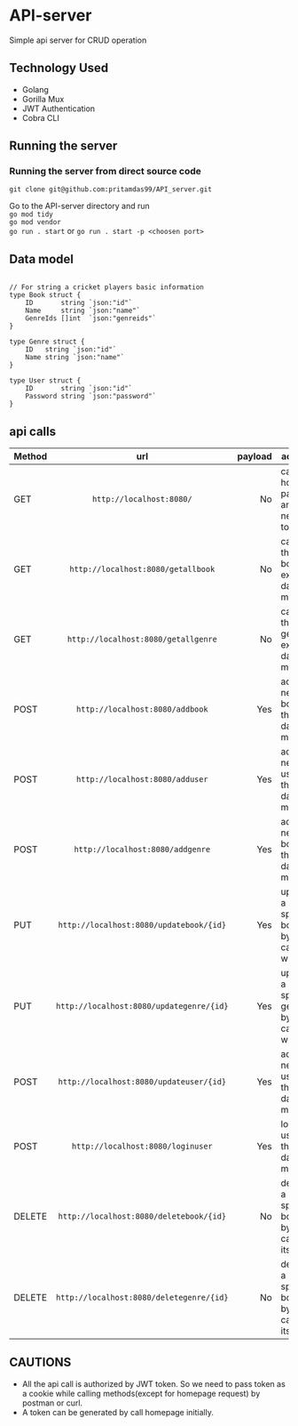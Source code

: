 # API-server #
Simple api server for CRUD operation <br>
## Technology Used ##
- Golang
- Gorilla Mux
- JWT Authentication
- Cobra CLI
## Running the server ##
### Running the server from direct source code ##
```git clone git@github.com:pritamdas99/API_server.git``` <br>

Go to the API-server directory and run <br>
```go mod tidy``` <br>
```go mod vendor``` <br>
```go run . start``` or ```go run . start -p <choosen port>```

## Data model ##
<pre><code>
// For string a cricket players basic information
type Book struct {
	ID       string `json:"id"`
	Name     string `json:"name"`
	GenreIds []int  `json:"genreids"`
}

type Genre struct {
	ID   string `json:"id"`
	Name string `json:"name"`
}

type User struct {
	ID       string `json:"id"`
	Password string `json:"password"`
}
</code></pre>

## api calls ##

| Method |                     url                      | payload | actions                                    |
|--------|:--------------------------------------------:|--------:|--------------------------------------------|
| GET    |         ```http://localhost:8080/```         |      No | call home page and get new token           |
| GET    |    ```http://localhost:8080/getallbook```    |      No | call all the books exist in data model     |
| GET    |   ```http://localhost:8080/getallgenre```    |      No | call all the genres exist in data model    |
| POST   |     ```http://localhost:8080/addbook```      |     Yes | add new book in the data model             |
| POST   |     ```http://localhost:8080/adduser```      |     Yes | add new user in the data model             |
| POST   |     ```http://localhost:8080/addgenre```     |     Yes | add new book in the data model             |
| PUT    | ```http://localhost:8080/updatebook/{id}```  |     Yes | update a specific book by calling with id  |
| PUT    | ```http://localhost:8080/updategenre/{id}``` |     Yes | update a specific genre by calling with id |
| POST   | ```http://localhost:8080/updateuser/{id}```  |     Yes | add new user in the data model             |
| POST   |    ```http://localhost:8080/loginuser```     |     Yes | login a user in the data model             |
| DELETE | ```http://localhost:8080/deletebook/{id}```  |      No | delete a specific book by calling its id   |
| DELETE | ```http://localhost:8080/deletegenre/{id}``` |      No | delete a specific book by calling its id   |


## CAUTIONS ##
- All the api call is authorized by JWT token. So we need to pass token as a cookie while calling methods(except for homepage request) by postman or curl.
- A token can be generated by call homepage initially.